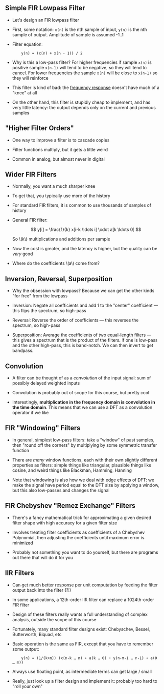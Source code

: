 ## Simple FIR Lowpass Filter

* Let's design an FIR lowpass filter

* First, some notation: `x(n)` is the nth sample of input,
  `y(n)` is the nth sample of output. Amplitude of sample is
  assumed -1..1

* Filter equation:

          y(n) = (x(n) + x(n - 1)) / 2

* Why is this a low-pass filter? For higher
  frequencies if sample `x(n)` is positive sample `x(n-1)`
  will tend to be negative, so they will tend to cancel. For
  lower frequencies the sample `x(n)` will be close to
  `x(n-1)` so they will reinforce

* This filter is kind of bad: the
  [frequency response](http://www.dsprelated.com/josimages_new/filters/img115.png)
  doesn't have much of a "knee" at all

* On the other hand, this filter is stupidly cheap to
  implement, and has very little latency: the output depends
  only on the current and previous samples

## "Higher Filter Orders"

* One way to improve a filter is to cascade copies

* Filter functions multiply, but it gets a little weird

* Common in analog, but almost never in digital

## Wider FIR Filters

* Normally, you want a much sharper knee

* To get that, you typically use more of the history

* For standard FIR filters, it is common to use
  thousands of samples of history

* General FIR filter:

  $$ y[i] = \frac{1}{k} x[i-k \ldots i] \cdot a[k \ldots 0] $$

  So \\(k\\) multiplications and additions per sample

* Now the cost is greater, and the latency is higher, but
  the quality can be *very* good

* Where do the coefficients \\(a\\) come from?

## Inversion, Reversal, Superposition

* Why the obsession with lowpass? Because we can get the
  other kinds "for free" from the lowpass

* Inversion: Negate all coefficients and add 1 to the
  "center" coefficient — this flips the spectrum, so high-pass

* Reversal: Reverse the order of coefficients — this
  reverses the spectrum, so high-pass

* Superposition: Average the coefficients of two
  equal-length filters — this gives a spectrum that is the
  product of the filters. If one is low-pass and the other
  high-pass, this is band-notch. We can then invert to get
  bandpass.

## Convolution

* A filter can be thought of as a *convolution* of the input
  signal: sum of possibly delayed weighted inputs

* Convolution is probably out of scope for this course, but
  pretty cool

* Interestingly, **multiplication in the frequency domain is
  convolution in the time domain**. This means that we can
  use a DFT as a convolution operator if we like

## FIR "Windowing" Filters

* In general, simplest low-pass filters: take a "window" of
  past samples, then "round off the corners" by multiplying
  by some symmetric transfer function

* There are *many* window functions, each with their own
  slightly different properties as filters: simple things
  like triangular, plausible things like cosine, and weird
  things like Blackman, Hamming, Hanning

* Note that windowing is also how we deal with edge effects
  of DFT: we make the signal have period equal to the DFT
  size by applying a window, but this also low-passes and
  changes the signal

## FIR Chebyshev "Remez Exchange" Filters

* There's a fancy mathematical trick for approximating a
  given desired filter shape with high accuracy for a given
  filter size

* Involves treating filter coefficients as coefficients of a
  Chebyshev Polynomial, then adjusting the coefficients
  until maximum error is minimized

* Probably not something you want to do yourself, but there
  are programs out there that will do it for you

## IIR Filters

* Can get much better response per unit computation by
  feeding the filter output back into the filter (?!)

* In some applications, a 12th-order IIR filter can replace
  a 1024th-order FIR filter

* Design of these filters really wants a full understanding
  of complex analysis, outside the scope of this course

* Fortunately, many standard filter designs exist:
  Chebyschev, Bessel, Butterworth, Biquad, etc

* Basic operation is the same as FIR, except that you have
  to remember some output:

          y(n) = (1/(k+m)) (x(n-k … n) ∙ a(k … 0) + y(n-m-1 … n-1) ∙ a(0 … m))

* Always use floating point, as intermediate terms can get
  large / small

* Really, just look up a filter design and implement it:
  probably too hard to "roll your own"
